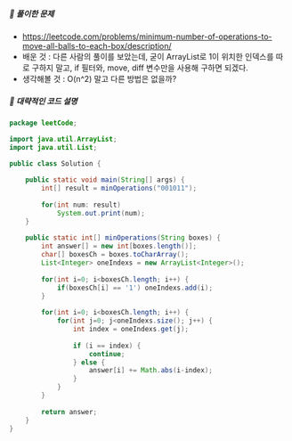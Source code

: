 ##### **📘 풀이한 문제**

- https://leetcode.com/problems/minimum-number-of-operations-to-move-all-balls-to-each-box/description/
- 배운 것 : 다른 사람의 풀이를 보았는데,
		  굳이 ArrayList로 1이 위치한 인덱스를 따로 구하지 말고, if 필터와, move, diff 변수만을 사용해 구하면 되겠다.
- 생각해볼 것 : O(n^2) 말고 다른 방법은 없을까? 

##### **📜 대략적인 코드 설명**
```java
package leetCode;

import java.util.ArrayList;
import java.util.List;

public class Solution {
	
	public static void main(String[] args) {
		int[] result = minOperations("001011");
		
		for(int num: result)
			System.out.print(num);
	}
	
    public static int[] minOperations(String boxes) {
		int answer[] = new int[boxes.length()];
		char[] boxesCh = boxes.toCharArray();
		List<Integer> oneIndexs = new ArrayList<Integer>();
		
		for(int i=0; i<boxesCh.length; i++) {
			if(boxesCh[i] == '1') oneIndexs.add(i);
		}
	
		for(int i=0; i<boxesCh.length; i++) {
			for(int j=0; j<oneIndexs.size(); j++) {
				int index = oneIndexs.get(j);
				
				if (i == index) {
					continue;
				} else {
					answer[i] += Math.abs(i-index);
				}
			}
		}
		
		return answer;
    }
}
```